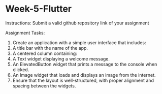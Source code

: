 # Week-5-Flutter

Instructions:
Submit a valid github repository link of your assignment

Assignment Tasks:
1. Create an application with a simple user interface that includes:
2. A title bar with the name of the app.
3. A centered column containing:
4. A Text widget displaying a welcome message.
5. An ElevatedButton widget that prints a message to the console when clicked.
6. An Image widget that loads and displays an image from the internet.
7. Ensure that the layout is well-structured, with proper alignment and spacing between the widgets.
